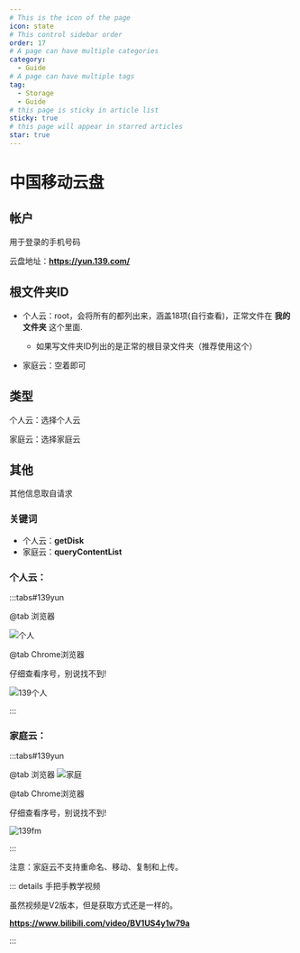 ```yaml
---
# This is the icon of the page
icon: state
# This control sidebar order
order: 17
# A page can have multiple categories
category:
  - Guide
# A page can have multiple tags
tag:
  - Storage
  - Guide
# this page is sticky in article list
sticky: true
# this page will appear in starred articles
star: true
---
```


# 中国移动云盘

## 帐户

用于登录的手机号码

云盘地址：**https://yun.139.com/**

## 根文件夹ID

- 个人云：root，会将所有的都列出来，涵盖18项(自行查看)，正常文件在 **我的文件夹** 这个里面.
  - 如果写文件夹ID列出的是正常的根目录文件夹（推荐使用这个）

- 家庭云：空着即可

## 类型

个人云：选择个人云

家庭云：选择家庭云

## 其他

其他信息取自请求

### 关键词

- 个人云：**getDisk**
- 家庭云：**queryContentList**

### 个人云：

:::tabs#139yun

@tab 浏览器

![个人](/img/drivers/139-personal.png)

@tab  Chrome浏览器

仔细查看序号，别说找不到!

![139个人](https://pic.rmb.bdstatic.com/bjh/e96ff114f93cf210db040f1c27d69d50.png)

:::

### 家庭云：

:::tabs#139yun

@tab 浏览器
![家庭](/img/drivers/139-family.png)



@tab  Chrome浏览器

仔细查看序号，别说找不到!

![139fm](https://pic.rmb.bdstatic.com/bjh/cd40f9ba266567a0adeeebc44b8478ea.png)

:::

注意：家庭云不支持重命名、移动、复制和上传。

::: details 手把手教学视频

虽然视频是V2版本，但是获取方式还是一样的。

**https://www.bilibili.com/video/BV1US4y1w79a**

:::
